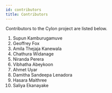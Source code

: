 ```yaml
---
id: contributors
title: Contributors
---
```


Contributors to the Cylon project are listed below.

1. Supun Kamburugamuve
2. Geoffrey Fox
3. Amila Thejaja Kanewala
4. Chathura Widanage
5. Niranda Perera
6. Vibhatha Abeykoon
7. Ahmet Uyar
8. Damitha Sandeepa Lenadora
9. Hasara Maithree
10. Saliya Ekanayake

